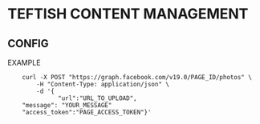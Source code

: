 # TEFTISH CONTENT MANAGEMENT

## CONFIG

EXAMPLE

```curl
    curl -X POST "https://graph.facebook.com/v19.0/PAGE_ID/photos" \
        -H "Content-Type: application/json" \
        -d '{
              "url":"URL_TO_UPLOAD",
    "message": "YOUR_MESSAGE"
    "access_token":"PAGE_ACCESS_TOKEN"}'
```
